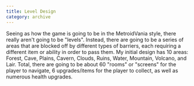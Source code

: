 ```yaml
---
title: Level Design
category: archive
---
```

Seeing as how the game is going to be in the MetroidVania style, there really aren't going to be "levels". Instead, there are going to be a series of areas that are blocked off by different types of barriers, each requiring a different item or ability in order to pass them. My initial design has 10 areas: Forest, Cave, Plains, Cavern, Clouds, Ruins, Water, Mountain, Volcano, and Lair. Total, there are going to be about 60 "rooms" or "screens" for the player to navigate, 6 upgrades/items for the player to collect, as well as numerous health upgrades.